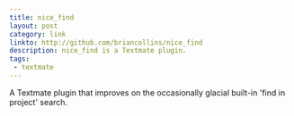 ```yaml
---
title: nice_find
layout: post
category: link
linkto: http://github.com/briancollins/nice_find
description: nice_find is a Textmate plugin.
tags:
 - textmate
---
```

A Textmate plugin that improves on the occasionally glacial built-in 'find in project' search.
